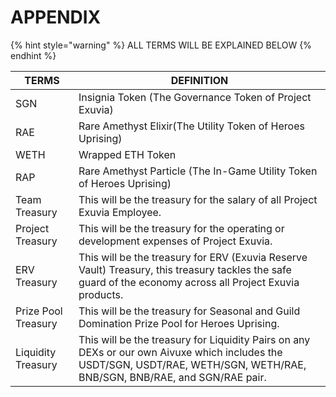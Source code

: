 # APPENDIX

{% hint style="warning" %}
ALL TERMS WILL BE EXPLAINED BELOW
{% endhint %}

| TERMS               | DEFINITION                                                                                                                                                                 |
| ------------------- | -------------------------------------------------------------------------------------------------------------------------------------------------------------------------- |
| SGN                 | Insignia Token (The Governance Token of Project Exuvia)                                                                                                                    |
| RAE                 | Rare Amethyst Elixir(The Utility Token of Heroes Uprising)                                                                                                                 |
| WETH                | Wrapped ETH Token                                                                                                                                                          |
| RAP                 | Rare Amethyst Particle (The In-Game Utility Token of Heroes Uprising)                                                                                                      |
| Team Treasury       | This will be the treasury for the salary of all Project Exuvia Employee.                                                                                                   |
| Project Treasury    | This will be the treasury for the operating or development expenses of Project Exuvia.                                                                                     |
| ERV Treasury        | This will be the treasury for ERV (Exuvia Reserve Vault) Treasury, this treasury tackles the safe guard of the economy across all Project Exuvia products.                 |
| Prize Pool Treasury | This will be the treasury for Seasonal and Guild Domination Prize Pool for Heroes Uprising.                                                                                |
| Liquidity Treasury  | This will be the treasury for Liquidity Pairs on any DEXs or our own Aivuxe which includes the USDT/SGN, USDT/RAE, WETH/SGN, WETH/RAE, BNB/SGN, BNB/RAE, and SGN/RAE pair. |
